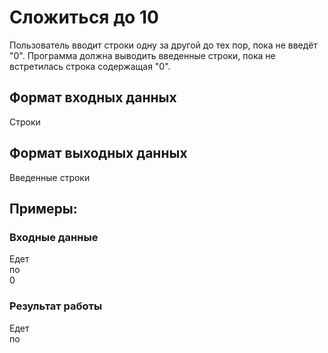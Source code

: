 # Сложиться до 10
Пользователь вводит строки одну за другой до тех 
пор, пока не введёт "0". 
Программа должна выводить введенные строки, 
пока не встретилась строка содержащая "0".

## Формат входных данных
Строки
## Формат выходных данных
Введенные строки

## Примеры:
### Входные данные
Едет  
по  
0  
### Результат работы
Едет  
по